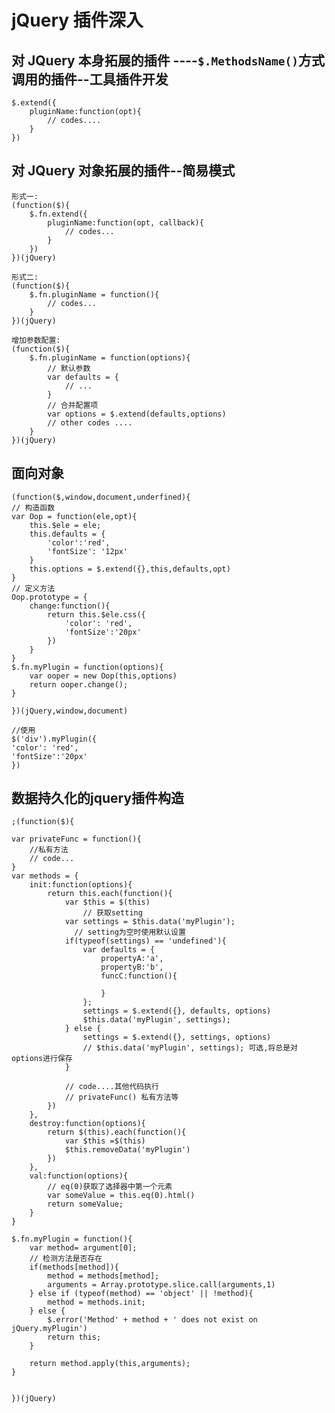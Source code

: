 # jQuery 插件深入

## 对 JQuery 本身拓展的插件 ----`$.MethodsName()`方式调用的插件--工具插件开发

    $.extend({
        pluginName:function(opt){
            // codes....
        }
    })

## 对 JQuery 对象拓展的插件--简易模式

    形式一:
    (function($){
        $.fn.extend({
            pluginName:function(opt, callback){
                // codes...
            }
        })
    })(jQuery)

    形式二:
    (function($){
        $.fn.pluginName = function(){
            // codes...
        }
    })(jQuery)

    增加参数配置:
    (function($){
        $.fn.pluginName = function(options){
            // 默认参数
            var defaults = {
                // ...
            }
            // 合并配置项
            var options = $.extend(defaults,options)
            // other codes ....    
        }
    })(jQuery)

## 面向对象

    (function($,window,document,underfined){
    // 构造函数
    var Oop = function(ele,opt){
        this.$ele = ele;
        this.defaults = {
            'color':'red',
            'fontSize': '12px'
        }
        this.options = $.extend({},this,defaults,opt)
    }
    // 定义方法
    Oop.prototype = {
        change:function(){
            return this.$ele.css({
                'color': 'red',
                'fontSize':'20px' 
            })
        }
    }
    $.fn.myPlugin = function(options){
        var ooper = new Oop(this,options) 
        return ooper.change();
    }

    })(jQuery,window,document)

    //使用
    $('div').myPlugin({
    'color': 'red',
    'fontSize':'20px' 
    })

## 数据持久化的jquery插件构造

    ;(function($){

    var privateFunc = function(){
        //私有方法
        // code...
    }
    var methods = {
        init:function(options){
            return this.each(function(){
                var $this = $(this)
                    // 获取setting
                var settings = $this.data('myPlugin');
                  // setting为空时使用默认设置
                if(typeof(settings) == 'undefined'){
                    var defaults = {
                        propertyA:'a',
                        propertyB:'b',
                        funcC:function(){

                        }
                    };
                    settings = $.extend({}, defaults, options)
                    $this.data('myPlugin', settings);
                } else {
                    settings = $.extend({}, settings, options)
                    // $this.data('myPlugin', settings); 可选,将总是对options进行保存
                }

                // code....其他代码执行
                // privateFunc() 私有方法等
            })
        },
        destroy:function(options){
            return $(this).each(function(){
                var $this =$(this)
                $this.removeData('myPlugin')
            })
        },
        val:function(options){
            // eq(0)获取了选择器中第一个元素
            var someValue = this.eq(0).html()
            return someValue;
        }
    }

    $.fn.myPlugin = function(){
        var method= argument[0];
        // 检测方法是否存在
        if(methods[method]){
            method = methods[method];
            arguments = Array.prototype.slice.call(arguments,1)
        } else if (typeof(method) == 'object' || !method){
            method = methods.init;
        } else {
            $.error('Method' + method + ' does not exist on jQuery.myPlugin')
            return this;
        }

        return method.apply(this,arguments);
    }


    })(jQuery)